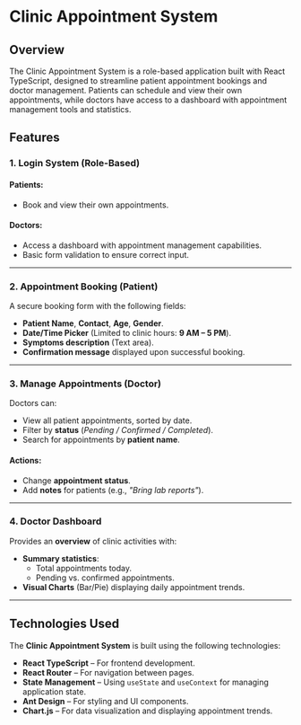 # Clinic Appointment System

## Overview
The Clinic Appointment System is a role-based application built with React TypeScript, designed to streamline patient appointment bookings and doctor management. Patients can schedule and view their own appointments, while doctors have access to a dashboard with appointment management tools and statistics.

## Features
### 1. Login System (Role-Based)

#### Patients:
- Book and view their own appointments.

#### Doctors:
- Access a dashboard with appointment management capabilities.
- Basic form validation to ensure correct input.

---

### 2. Appointment Booking (Patient)
A secure booking form with the following fields:
- **Patient Name**, **Contact**, **Age**, **Gender**.
- **Date/Time Picker** (Limited to clinic hours: **9 AM – 5 PM**).
- **Symptoms description** (Text area).
- **Confirmation message** displayed upon successful booking.

---

### 3. Manage Appointments (Doctor)
Doctors can:
- View all patient appointments, sorted by date.
- Filter by **status** (_Pending / Confirmed / Completed_).
- Search for appointments by **patient name**.

#### Actions:
- Change **appointment status**.
- Add **notes** for patients (e.g., _"Bring lab reports"_).

---

### 4. Doctor Dashboard
Provides an **overview** of clinic activities with:
- **Summary statistics**:
  - Total appointments today.
  - Pending vs. confirmed appointments.
- **Visual Charts** (Bar/Pie) displaying daily appointment trends.

---

## Technologies Used

The **Clinic Appointment System** is built using the following technologies:

- **React TypeScript** – For frontend development.  
- **React Router** – For navigation between pages.  
- **State Management** – Using `useState` and `useContext` for managing application state.  
- **Ant Design** – For styling and UI components.  
- **Chart.js** – For data visualization and displaying appointment trends.  
